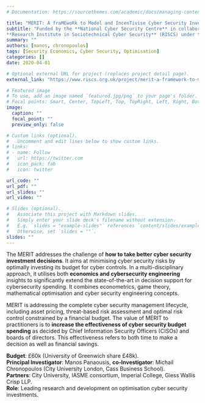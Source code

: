 ```yaml
---
# Documentation: https://sourcethemes.com/academic/docs/managing-content/

title: "MERIT: A fraMEwoRk to Model and IncenTivise Cyber Security Investment Decisions"
subtitle: "Funded by the **National Cyber Security Centre** in collaboration with the
**Research Institute in Sociotechnical Cyber Security** (RISCS) under the call: Economics and Incentives (Apr 2020 - March 21)"
summary: ""
authors: [manos, chronopoulos]
tags: [Security Economics, Cyber Security, Optimisation]
categories: []
date: 2020-04-01

# Optional external URL for project (replaces project detail page).
external_link: "https://www.riscs.org.uk/project/merit-a-framework-to-model-and-incentivise-cyber-security-investment-decisions/"

# Featured image
# To use, add an image named `featured.jpg/png` to your page's folder.
# Focal points: Smart, Center, TopLeft, Top, TopRight, Left, Right, BottomLeft, Bottom, BottomRight.
image:
  caption: ""
  focal_point: ""
  preview_only: false

# Custom links (optional).
#   Uncomment and edit lines below to show custom links.
# links:
# - name: Follow
#   url: https://twitter.com
#   icon_pack: fab
#   icon: twitter

url_code: ""
url_pdf: ""
url_slides: ""
url_video: ""

# Slides (optional).
#   Associate this project with Markdown slides.
#   Simply enter your slide deck's filename without extension.
#   E.g. `slides = "example-slides"` references `content/slides/example-slides.md`.
#   Otherwise, set `slides = ""`.
slides: ""
---
```

The MERIT addresses the challenge of **how to take better cyber security investment decisions**. It aims at minimising cyber security risks by optimally investing its budget for cyber controls. In a multi-disciplinary approach, it utilises both **economics and cybersecurity engineering** insights to significantly extend the state-of-the-art in decision support for cybersecurity spending. It combines econometrics, game theory, mathematical optimisation and cyber security engineering concepts.

MERIT is addressing the complete cyber security management lifecycle, including asset pricing, threat-based risk assessment and optimal risk control constrained by a financial budget. The value of MERIT to practitioners is to **increase the effectiveness of cyber security budget spending** as decided by Chief Information Security Officers (CISOs) and boards of directors. This effectiveness refers to both time to make a decision as well as financial savings.

**Budget**: £60k (University of Greenwich share £48k).\
**Principal Investigator**: Manos Panaousis, **co-Investigator**: Michail Chronopoulos (City University London, Cass Business School).\
**Partners**: City University, IASME consortium, Imperial College, Giess Wallis Crisp LLP.\
**Role**: Leading research and development on optimisation cyber security investments.
